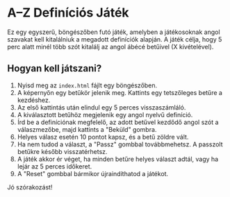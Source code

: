 # A–Z Definíciós Játék

Ez egy egyszerű, böngészőben futó játék, amelyben a játékosoknak angol szavakat kell kitalálniuk a megadott definíciók alapján. A játék célja, hogy 5 perc alatt minél több szót kitalálj az angol ábécé betűivel (X kivételével).

## Hogyan kell játszani?

1.  Nyisd meg az `index.html` fájlt egy böngészőben.
2.  A képernyőn egy betűkör jelenik meg. Kattints egy tetszőleges betűre a kezdéshez.
3.  Az első kattintás után elindul egy 5 perces visszaszámláló.
4.  A kiválasztott betűhöz megjelenik egy angol nyelvű definíció.
5.  Írd be a definíciónak megfelelő, az adott betűvel kezdődő angol szót a válaszmezőbe, majd kattints a "Beküld" gombra.
6.  Helyes válasz esetén 10 pontot kapsz, és a betű zöldre vált.
7.  Ha nem tudod a választ, a "Passz" gombbal továbbmehetsz. A passzolt betűkre később visszatérhetsz.
8.  A játék akkor ér véget, ha minden betűre helyes választ adtál, vagy ha lejár az 5 perces időkeret.
9.  A "Reset" gombbal bármikor újraindíthatod a játékot.

Jó szórakozást!
